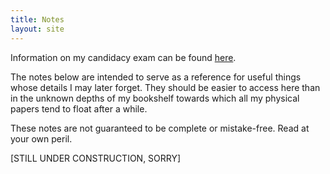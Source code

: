 ```yaml
---
title: Notes
layout: site
---
```


Information on my candidacy exam can be found [here](candidacy.html).

The notes below are intended to serve as a reference for useful things whose details I may later forget. They should be easier to access here than in the unknown depths of my bookshelf towards which all my physical papers tend to float after a while.

These notes are not guaranteed to be complete or mistake-free. Read at your own peril.

[STILL UNDER CONSTRUCTION, SORRY]
